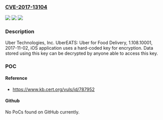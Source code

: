 ### [CVE-2017-13104](https://cve.mitre.org/cgi-bin/cvename.cgi?name=CVE-2017-13104)
![](https://img.shields.io/static/v1?label=Product&message=UberEATS%3A%20Uber%20for%20Food%20Delivery&color=blue)
![](https://img.shields.io/static/v1?label=Version&message=1.108.100011.108.10001%20&color=brighgreen)
![](https://img.shields.io/static/v1?label=Vulnerability&message=CWE-798&color=brighgreen)

### Description

Uber Technologies, Inc. UberEATS: Uber for Food Delivery, 1.108.10001, 2017-11-02, iOS application uses a hard-coded key for encryption. Data stored using this key can be decrypted by anyone able to access this key.

### POC

#### Reference
- https://www.kb.cert.org/vuls/id/787952

#### Github
No PoCs found on GitHub currently.


